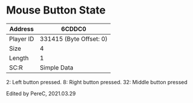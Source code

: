 
#  Mouse Button State
Address   | 6CDDC0
----------|-------------
Player ID | 331415 (Byte Offset: 0)
Size 	  | 4
Length 	  | 1
SC:R      | Simple Data

2: Left button pressed. 8: Right button pressed. 32: Middle button pressed
Edited by PereC, 2021.03.29
